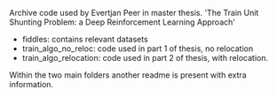 Archive code used by Evertjan Peer in master thesis. 
'The Train Unit Shunting Problem: a Deep Reinforcement Learning Approach' 

- fiddles: contains relevant datasets
- train_algo_no_reloc: code used in part 1 of thesis, no relocation
- train_algo_relocation: code used in part 2 of thesis, with relocation. 

Within the two main folders another readme is present with extra information. 